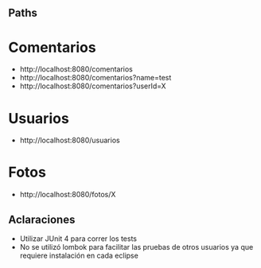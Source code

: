 ## Paths
# Comentarios
* http://localhost:8080/comentarios
* http://localhost:8080/comentarios?name=test
* http://localhost:8080/comentarios?userId=X

# Usuarios
* http://localhost:8080/usuarios

# Fotos
* http://localhost:8080/fotos/X

## Aclaraciones
* Utilizar JUnit 4 para correr los tests
* No se utilizó lombok para facilitar las pruebas de otros usuarios ya que requiere instalación en cada eclipse